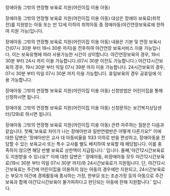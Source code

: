 장애아동 그밖의 연장형 보육료 지원(어린이집 이용 아동)


장애아동 그밖의 연장형 보육료 지원(어린이집 이용 아동) 대상은 장애아 보육료(취학 전)를 지원받는 아동 또는 만 12세 이하의 취학아동 중 장애아동(야간연장보육료에 한하여 지원 가능)입니다.


장애아동 그밖의 연장형 보육료 지원(어린이집 이용 아동) 내용은 기본 및 연장 보육시간(07시 30분 부터 19시 30분 까지)을 전후하여 야간연장 보육서비스 이용 가능입니다. 이는 보육유형에 따라 사용가능한 시간이 상이합니다.
야간연장보육의 경우, 19시 30분 부터 24시 까지 이용 가능합니다.(07시 30분 이전도 가능합니다.)
야간12시간보육의 경우, 19시 30분 부터 익일 07시 39분 까지 이용 가능합니다.
24시간보육의 경우, 07시 30분 부터 익일 07시 30분 까지 이용 가능합니다.
휴일보육의 경우 공휴일에 이용 가능합니다.


장애아동 그밖의 연장형 보육료 지원(어린이집 이용 아동) 신청방법은 어린이집을 통해 신청하시면 됩니다.


장애아동 그밖의 연장형 보육료 지원(어린이집 이용 아동) 신청문의는 보건복지상담센터(129)로 하시면 됩니다.


장애아동 그밖의 연장형 보육료 지원(어린이집 이용 아동) 관련 자주하는 질문은 다음과 같습니다.
첫째,'보육료 차이가 나는 장애아반과 일반연령반은 어떻게 다른가요?' 이에 대한 답변은 '장애아반은 교사 대 아동비율을 1대3 이하로 반을 편성하고, 장애아동을 전담할 수 있는 보육교사 또는 특수 교사를 별도 배치하여 보육할 때 해당됩니다. 이를 충족하지 않으면 해당 반별 보육료 상한액이 지급됩니다.' 입니다.
둘째,'야간12시간보육료도 지원받을 수 있나요?' 이에 대한 답변은 ' 장애아동, 비장애아동 모두 야간12시간보육료(19시 30분 부터 익일 07시 30분 까지)와 24시간보육료가 지원됩니다. 단, 야간12시간보육료는 주간에 어린이집을 이용하지 않는 아동의 경우에만 지원되고, 24시간보육료는 부모가 야간에 경제활동에 종사하는 가정, 한부모 또는 조손가정 등의 아동으로 주간보육과 함께 야간12시간보육이 불가피하다고 판단되는 아동에 한해 지원합니다.' 입니다.